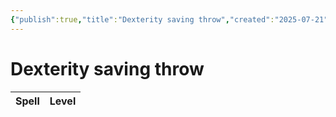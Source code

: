 ```yaml
---
{"publish":true,"title":"Dexterity saving throw","created":"2025-07-21","modified":"2025-07-23T16:21:32.048+02:00","published":"2025-07-21","cssclasses":""}
---
```


# Dexterity saving throw
| Spell | Level |
| ----- | ----- |


